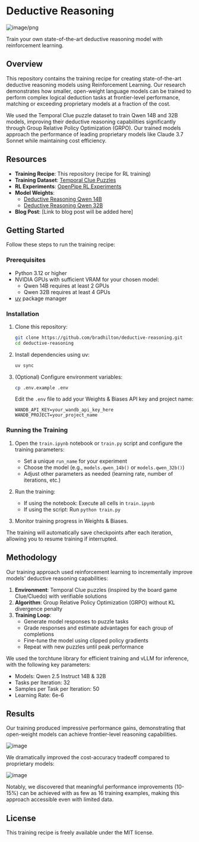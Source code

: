 # Deductive Reasoning

![image/png](https://cdn-uploads.huggingface.co/production/uploads/674a1d102c0f27a385772cfe/JauBmEQM0FpOdShBMSfst.png)

Train your own state-of-the-art deductive reasoning model with reinforcement learning.

## Overview

This repository contains the training recipe for creating state-of-the-art deductive reasoning models using Reinforcement Learning. Our research demonstrates how smaller, open-weight language models can be trained to perform complex logical deduction tasks at frontier-level performance, matching or exceeding proprietary models at a fraction of the cost.

We used the Temporal Clue puzzle dataset to train Qwen 14B and 32B models, improving their deductive reasoning capabilities significantly through Group Relative Policy Optimization (GRPO). Our trained models approach the performance of leading proprietary models like Claude 3.7 Sonnet while maintaining cost efficiency.

## Resources

- **Training Recipe**: This repository (recipe for RL training)
- **Training Dataset**: [Temporal Clue Puzzles](https://github.com/bradhilton/temporal-clue)
- **RL Experiments**: [OpenPipe RL Experiments](https://github.com/openpipe/rl-experiments)
- **Model Weights**:
  - [Deductive Reasoning Qwen 14B](https://huggingface.co/OpenPipe/Deductive-Reasoning-Qwen-14B)
  - [Deductive Reasoning Qwen 32B](https://huggingface.co/OpenPipe/Deductive-Reasoning-Qwen-32B)
- **Blog Post**: [Link to blog post will be added here]

## Getting Started

Follow these steps to run the training recipe:

### Prerequisites

- Python 3.12 or higher
- NVIDIA GPUs with sufficient VRAM for your chosen model:
  - Qwen 14B requires at least 2 GPUs
  - Qwen 32B requires at least 4 GPUs
- [uv](https://github.com/astral-sh/uv) package manager

### Installation

1. Clone this repository:

   ```bash
   git clone https://github.com/bradhilton/deductive-reasoning.git
   cd deductive-reasoning
   ```

2. Install dependencies using uv:

   ```bash
   uv sync
   ```

3. (Optional) Configure environment variables:

   ```bash
   cp .env.example .env
   ```

   Edit the `.env` file to add your Weights & Biases API key and project name:

   ```
   WANDB_API_KEY=your_wandb_api_key_here
   WANDB_PROJECT=your_project_name
   ```

### Running the Training

1. Open the `train.ipynb` notebook or `train.py` script and configure the training parameters:

   - Set a unique `run_name` for your experiment
   - Choose the model (e.g., `models.qwen_14b()` or `models.qwen_32b()`)
   - Adjust other parameters as needed (learning rate, number of iterations, etc.)

2. Run the training:

   - If using the notebook: Execute all cells in `train.ipynb`
   - If using the script: Run `python train.py`

3. Monitor training progress in Weights & Biases.

The training will automatically save checkpoints after each iteration, allowing you to resume training if interrupted.

## Methodology

Our training approach used reinforcement learning to incrementally improve models' deductive reasoning capabilities:

1. **Environment**: Temporal Clue puzzles (inspired by the board game Clue/Cluedo) with verifiable solutions
2. **Algorithm**: Group Relative Policy Optimization (GRPO) without KL divergence penalty
3. **Training Loop**:
   - Generate model responses to puzzle tasks
   - Grade responses and estimate advantages for each group of completions
   - Fine-tune the model using clipped policy gradients
   - Repeat with new puzzles until peak performance

We used the torchtune library for efficient training and vLLM for inference, with the following key parameters:

- Models: Qwen 2.5 Instruct 14B & 32B
- Tasks per Iteration: 32
- Samples per Task per Iteration: 50
- Learning Rate: 6e-6

## Results

Our training produced impressive performance gains, demonstrating that open-weight models can achieve frontier-level reasoning capabilities.

![image](https://github.com/user-attachments/assets/c405846e-3f19-4b0e-a4ac-02f16c015c54)

We dramatically improved the cost-accuracy tradeoff compared to proprietary models:

![image](https://github.com/user-attachments/assets/5889e53e-7d11-4742-900d-5386aadc1983)

Notably, we discovered that meaningful performance improvements (10-15%) can be achieved with as few as 16 training examples, making this approach accessible even with limited data.

## License

This training recipe is freely available under the MIT license.
